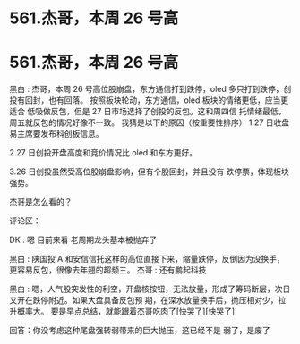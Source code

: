 # 561.杰哥，本周 26 号高

# 561.杰哥，本周 26 号高

黑白 : 杰哥，本周 26 号高位股崩盘，东方通信打到跌停，oled 多只打到跌停，创投有回封，也有回落。 按照板块轮动，东方通信，oled 板块的情绪更低，应当更适合 低吸做反包，但是 27 日市场选择了创投的反包。这和周四信 托情绪最低，周五就反包的情况好像不一致。 我猜是以下的原因（按重要性排序） 1.27 日收盘易主席要发布科创板信息。

2.27 日创投开盘高度和竞价情况比 oled 和东方更好。

3.26 日创投虽然受高位股崩盘影响，但有个股回封，并且没有 跌停票，体现板块强势。

杰哥是怎么看的？

评论区：

DK : 嗯 目前来看 老周期龙头基本被抛弃了

黑白 : 陕国投 A 和安信信托这样的高位直接下来，缩量跌停，反倒因为没换手，更容易反包，很像去年翘的超频三。 杰哥 : 还有鹏起科技

黑白 : 嗯，人气股突发性的利空，开盘核按钮，无法放量，形成了筹码断层，次日又开在跌停附近。如果大盘具备反包预 期，在深水放量换手后，抛压相对少，拉升概率大。 要是早点总结，就能跟着杰哥吃肉了[快哭了][快哭了]

回答：你没考虑这种尾盘强转弱带来的巨大抛压，这已经不是 弱了，是废了